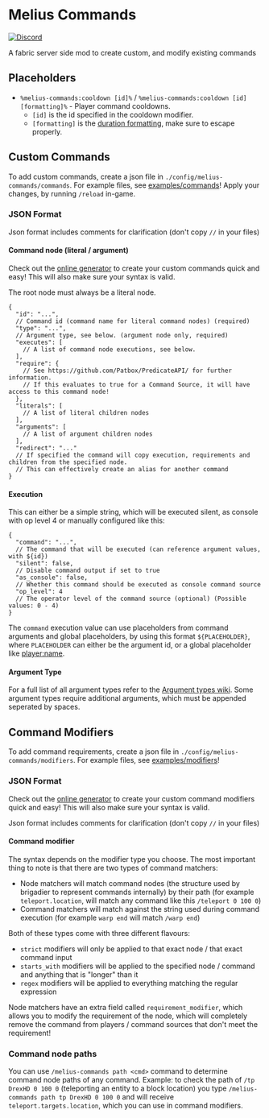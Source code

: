 # Melius Commands

[![Discord](https://img.shields.io/discord/904419828192927885.svg?logo=discord)](https://discord.gg/HeZayd6SxF)

A fabric server side mod to create custom, and modify existing commands

## Placeholders
- `%melius-commands:cooldown [id]%` / `%melius-commands:cooldown [id] [formatting]%` - Player command cooldowns.
  - `[id]` is the id specified in the cooldown modifier. 
  - `[formatting]` is the [duration formatting](https://commons.apache.org/proper/commons-lang/apidocs/org/apache/commons/lang3/time/DurationFormatUtils.html), 
  make sure to escape properly.   

## Custom Commands

To add custom commands, create a json file in `./config/melius-commands/commands`.
For example files, see [examples/commands](./examples/commands)! Apply your changes, by running `/reload` in-game.

### JSON Format

Json format includes comments for clarification (don't copy `//` in your files)

#### Command node (literal / argument)

Check out the [online generator](https://drexhd.vercel.app/melius-commands/commands/) to create your custom commands
quick and easy! This will also make sure your syntax is valid.

The root node must always be a literal node.

```json5
{
  "id": "...",
  // Command id (command name for literal command nodes) (required)
  "type": "...",
  // Argument type, see below. (argument node only, required)
  "executes": [
    // A list of command node executions, see below.
  ],
  "require": {
    // See https://github.com/Patbox/PredicateAPI/ for further information.
    // If this evaluates to true for a Command Source, it will have access to this command node!
  },
  "literals": [
    // A list of literal children nodes
  ],
  "arguments": [
    // A list of argument children nodes
  ],
  "redirect": "..."
  // If specified the command will copy execution, requirements and children from the specified node.
  // This can effectively create an alias for another command
}
```

#### Execution

This can either be a simple string, which will be executed silent, as console with op level 4 or manually configured
like this:

```json5
{
  "command": "...",
  // The command that will be executed (can reference argument values, with ${id})
  "silent": false,
  // Disable command output if set to true
  "as_console": false,
  // Whether this command should be executed as console command source
  "op_level": 4
  // The operator level of the command source (optional) (Possible values: 0 - 4)
}
```
The `command` execution value can use placeholders from command arguments and 
global placeholders, by using this format `${PLACEHOLDER}`, where `PLACEHOLDER` 
can either be the argument id, or a global placeholder 
like [player:name](https://placeholders.pb4.eu/user/default-placeholders/).

#### Argument Type

For a full list of all argument types refer to the [Argument types wiki](https://minecraft.wiki/w/Argument_types).
Some argument types require additional arguments, which must be appended seperated by spaces.

## Command Modifiers

To add command requirements, create a json file in `./config/melius-commands/modifiers`.
For example files, see [examples/modifiers](./examples/modifiers)!

### JSON Format

Check out the [online generator](https://drexhd.vercel.app/melius-commands/modifiers/) to create your custom command
modifiers quick and easy! This will also make sure your syntax is valid.

Json format includes comments for clarification (don't copy `//` in your files)

#### Command modifier

The syntax depends on the modifier type you choose. The most important thing to note is that there are two types of
command matchers:

- Node matchers will match command nodes (the structure used by brigadier to represent commands internally) by their
  path (for example `teleport.location`, will match any command like this `/teleport 0 100 0`)
- Command matchers will match against the string used during command execution (for example `warp end` will
  match `/warp end`)

Both of these types come with three different flavours:

- `strict` modifiers will only be applied to that exact node / that exact command input
- `starts_with` modifiers will be applied to the specified node / command and anything that is "longer" than it
- `regex` modifiers will be applied to everything matching the regular expression

Node matchers have an extra field called `requirement_modifier`, which allows you to modify the requirement of the node,
which will completely remove the command from players / command sources that don't meet the requirement!

### Command node paths

You can use `/melius-commands path <cmd>` command to determine command node paths of any command.
Example: to check the path of `/tp DrexHD 0 100 0` (teleporting an entity to a block location) you type
`/melius-commands path tp DrexHD 0 100 0` and will receive `teleport.targets.location`, which you can use in command
modifiers.